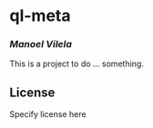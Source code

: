 # ql-meta
### _Manoel Vilela_

This is a project to do ... something.

## License

Specify license here

